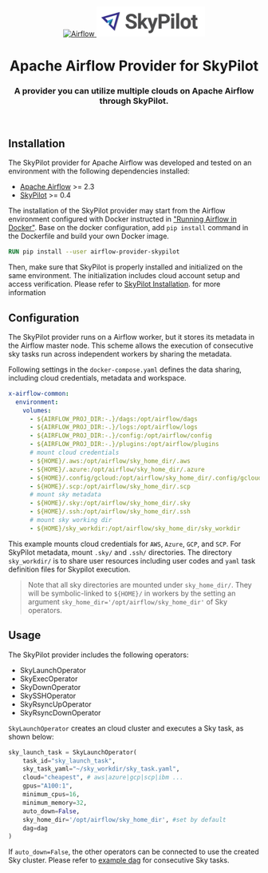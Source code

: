 <p align="center">
  <a href="https://www.airflow.apache.org">
    <img alt="Airflow" src="https://cwiki.apache.org/confluence/download/attachments/145723561/airflow_transparent.png?api=v2" width="60" /> 
  </a>
  <a href="https://skypilot.readthedocs.io">
    <img alt="Airflow" src="https://raw.githubusercontent.com/skypilot-org/skypilot/master/docs/source/images/skypilot-wide-light-1k.png" height="60" />
  </a>
</p>
<h1 align="center">
  Apache Airflow Provider for SkyPilot
</h1>
  <h3 align="center">
A provider you can utilize multiple clouds on Apache Airflow through SkyPilot.
</h3>

<br/>

## Installation

The SkyPilot provider for Apache Airflow was developed and tested on an environment with the following dependencies installed:

- [Apache Airflow](https://airflow.apache.org/) >= 2.3
- [SkyPilot](https://skypilot.readthedocs.io) >= 0.4

The installation of the SkyPilot provider may start from the Airflow environment configured with Docker instructed in ["Running Airflow in Docker"](https://airflow.apache.org/docs/apache-airflow/stable/howto/docker-compose/index.html).
Base on the docker configuration, add `pip install` command in the Dockerfile and build your own Docker image. 
```Dockerfile
RUN pip install --user airflow-provider-skypilot
```

Then, make sure that SkyPilot is properly installed and initialized on the same environment. The initialization includes cloud account setup and access verification. 
Please refer to [SkyPilot Installation](https://skypilot.readthedocs.io/en/latest/getting-started/installation.html). 
for more information 



## Configuration 
The SkyPilot provider runs on a Airflow worker, but it stores its metadata in the Airflow master node. 
This scheme allows the execution of consecutive sky tasks run across independent workers by sharing the metadata.

Following settings in the `docker-compose.yaml` defines the data sharing, including cloud credentials, metadata and workspace. 

```yaml
x-airflow-common:
  environment:
    volumes:
      - ${AIRFLOW_PROJ_DIR:-.}/dags:/opt/airflow/dags
      - ${AIRFLOW_PROJ_DIR:-.}/logs:/opt/airflow/logs
      - ${AIRFLOW_PROJ_DIR:-.}/config:/opt/airflow/config
      - ${AIRFLOW_PROJ_DIR:-.}/plugins:/opt/airflow/plugins
      # mount cloud credentials
      - ${HOME}/.aws:/opt/airflow/sky_home_dir/.aws
      - ${HOME}/.azure:/opt/airflow/sky_home_dir/.azure
      - ${HOME}/.config/gcloud:/opt/airflow/sky_home_dir/.config/gcloud
      - ${HOME}/.scp:/opt/airflow/sky_home_dir/.scp
      # mount sky metadata 
      - ${HOME}/.sky:/opt/airflow/sky_home_dir/.sky
      - ${HOME}/.ssh:/opt/airflow/sky_home_dir/.ssh
      # mount sky working dir
      - ${HOME}/sky_workdir:/opt/airflow/sky_home_dir/sky_workdir
```
This example mounts cloud credentials for `AWS`, `Azure`, `GCP`, and `SCP`. 
For SkyPilot metadata, mount `.sky/` and `.ssh/` directories. 
The directory `sky_workdir/` is to share user resources including user codes and `yaml` task definition files for Skypilot execution.
> Note that all sky directories are mounted under `sky_home_dir/`. 
> They will be symbolic-linked to `${HOME}/` in workers by the setting an argument `sky_home_dir='/opt/airflow/sky_home_dir'` of Sky operators.  



## Usage
The SkyPilot provider includes the following operators:
- SkyLaunchOperator
- SkyExecOperator
- SkyDownOperator
- SkySSHOperator
- SkyRsyncUpOperator
- SkyRsyncDownOperator

`SkyLaunchOperator` creates an cloud cluster and executes a Sky task, as shown below:
```python
sky_launch_task = SkyLaunchOperator(
    task_id="sky_launch_task",
    sky_task_yaml="~/sky_workdir/sky_task.yaml",
    cloud="cheapest", # aws|azure|gcp|scp|ibm ...
    gpus="A100:1",
    minimum_cpus=16,
    minimum_memory=32,
    auto_down=False,
    sky_home_dir='/opt/airflow/sky_home_dir', #set by default
    dag=dag
)
```
If `auto_down=False`, the other operators can be connected to use the created Sky cluster. 
Please refer to [example dag]() for consecutive Sky tasks. 





















